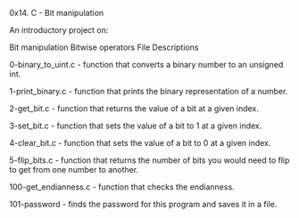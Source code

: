 0x14. C - Bit manipulation

An introductory project on:

Bit manipulation
Bitwise operators
File Descriptions


0-binary_to_uint.c - function that converts a binary number to an unsigned int.

1-print_binary.c - function that prints the binary representation of a number.

2-get_bit.c - function that returns the value of a bit at a given index.

3-set_bit.c - function that sets the value of a bit to 1 at a given index.

4-clear_bit.c - function that sets the value of a bit to 0 at a given index.

5-flip_bits.c - function that returns the number of bits you would need to flip to get from one number to another.


100-get_endianness.c - function that checks the endianness.

101-password - finds the password for this program and saves it in a file.
